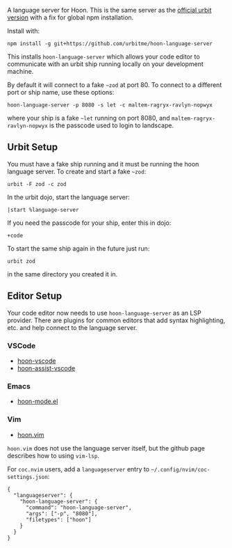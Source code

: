 A language server for Hoon. This is the same server as the [official urbit version](https://github.com/urbit/hoon-language-server) with a fix for global npm installation.

Install with:

```
npm install -g git+https://github.com/urbitme/hoon-language-server
```

This installs `hoon-language-server` which allows your code editor to communicate with an urbit ship running locally on your development machine.

By default it will connect to a fake `~zod` at port 80.  To connect to a different port or ship name, use these options:

```
hoon-language-server -p 8080 -s let -c maltem-ragryx-ravlyn-nopwyx
```

where your ship is a fake `~let` running on port 8080, and `maltem-ragryx-ravlyn-nopwyx` is the passcode used to login to landscape.

## Urbit Setup

You must have a fake ship running and it must be running the hoon language server.  To create and start a fake `~zod`:

```
urbit -F zod -c zod
```

In the urbit dojo, start the language server:

```
|start %language-server
```

If you need the passcode for your ship, enter this in dojo:

```
+code
```

To start the same ship again in the future just run:

```
urbit zod
```

in the same directory you created it in.

## Editor Setup

Your code editor now needs to use `hoon-language-server` as an LSP provider.  There are plugins for common editors that add syntax highlighting, etc. and help connect to the language server.

### VSCode

 * [hoon-vscode](https://github.com/famousj/hoon-vscode)
 * [hoon-assist-vscode](https://github.com/urbit/hoon-assist-vscode)

### Emacs

 * [hoon-mode.el](https://github.com/urbit/hoon-mode.el)

### Vim

 * [hoon.vim](https://github.com/urbit/hoon.vim)

`hoon.vim` does not use the language server itself, but the github page describes how to using `vim-lsp`.

For `coc.nvim` users, add a `languageserver` entry to `~/.config/nvim/coc-settings.json`:

```
{
  "languageserver": {
    "hoon-language-server": {
      "command": "hoon-language-server",
      "args": ["-p", "8080"],
      "filetypes": ["hoon"]
    }
  }
}
```
